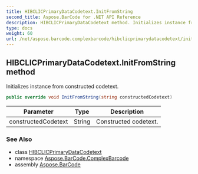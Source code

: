 ```yaml
---
title: HIBCLICPrimaryDataCodetext.InitFromString
second_title: Aspose.BarCode for .NET API Reference
description: HIBCLICPrimaryDataCodetext method. Initializes instance from constructed codetext
type: docs
weight: 60
url: /net/aspose.barcode.complexbarcode/hibclicprimarydatacodetext/initfromstring/
---
```

## HIBCLICPrimaryDataCodetext.InitFromString method

Initializes instance from constructed codetext.

```csharp
public override void InitFromString(string constructedCodetext)
```

| Parameter | Type | Description |
| --- | --- | --- |
| constructedCodetext | String | Constructed codetext. |

### See Also

* class [HIBCLICPrimaryDataCodetext](../)
* namespace [Aspose.BarCode.ComplexBarcode](../../hibclicprimarydatacodetext/)
* assembly [Aspose.BarCode](../../../)


